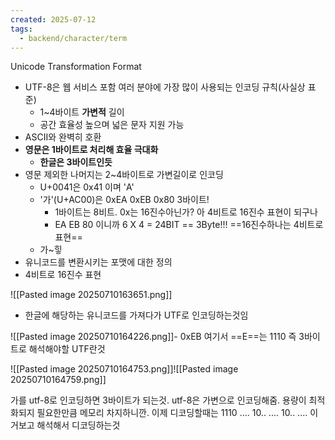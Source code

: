 ```yaml
---
created: 2025-07-12
tags:
  - backend/character/term
---
```

Unicode Transformation Format
- UTF-8은 웹 서비스 포함 여러 분야에 가장 많이 사용되는 인코딩 규칙(사실상 표준)
	- 1~4바이트 **가변적** 길이
	- 공간 효율성 높으며 넓은 문자 지원 가능
- ASCII와 완벽히 호환
- **영문은 1바이트로 처리해 효율 극대화**
	- **한글은 3바이트인듯**
- 영문 제외한 나머지는 2~4바이트로 가변길이로 인코딩
	- U+0041은 0x41 이며 'A'
	- '가'(U+AC00)은 0xEA 0xEB 0x80 3바이트!
		- 1바이트는 8비트. 0x는 16진수아닌가? 아 4비트로 16진수 표현이 되구나
		- EA EB 80 이니까 6 X 4 = 24BIT == 3Byte!!! ==16진수하나는 4비트로 표현==
	- 가~힣
- 유니코드를 변환시키는 포맷에 대한 정의
- 4비트로 16진수 표현

![[Pasted image 20250710163651.png]]
- 한글에 해당하는 유니코드를 가져다가 UTF로 인코딩하는것임

![[Pasted image 20250710164226.png]]- 0xEB 여기서 ==E==는 1110 즉 3바이트로 해석해야할 UTF란것

![[Pasted image 20250710164753.png]]![[Pasted image 20250710164759.png]]

가를 utf-8로 인코딩하면 3바이트가 되는것. utf-8은 가변으로 인코딩해줌. 용량이 최적화되지 필요한만큼 메모리 차지하니깐. 이제 디코딩할때는 1110 .... 10.. .... 10.. .... 이거보고 해석해서 디코딩하는것
